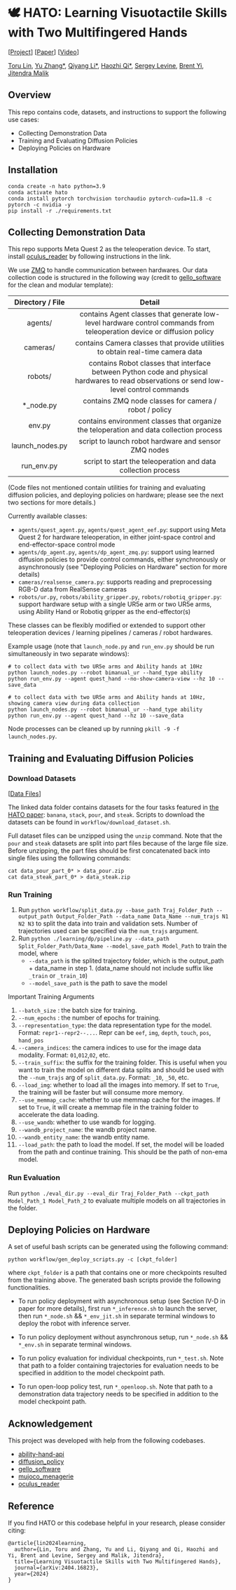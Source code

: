 # 🕊️ HATO: Learning Visuotactile Skills with Two Multifingered Hands

[[Project](https://toruowo.github.io/hato/)]
[[Paper]()]
[[Video]()]

[Toru Lin](https://toruowo.github.io/),
[Yu Zhang*](),
[Qiyang Li*](https://colinqiyangli.github.io/),
[Haozhi Qi*](https://haozhi.io/),
[Sergey Levine](https://people.eecs.berkeley.edu/~svlevine/),
[Brent Yi](https://scholar.google.com/citations?user=Ecy6lXwAAAAJ&hl=en),
[Jitendra Malik](https://people.eecs.berkeley.edu/~malik/)
<br>

## Overview

This repo contains code, datasets, and instructions to support the following use cases:
- Collecting Demonstration Data
- Training and Evaluating Diffusion Policies
- Deploying Policies on Hardware

## Installation

```
conda create -n hato python=3.9
conda activate hato
conda install pytorch torchvision torchaudio pytorch-cuda=11.8 -c pytorch -c nvidia -y
pip install -r ./requirements.txt
```

## Collecting Demonstration Data


This repo supports Meta Quest 2 as the teleoperation device. To start, install [oculus_reader](https://github.com/rail-berkeley/oculus_reader/blob/main/oculus_reader/reader.py) by following instructions in the link.

We use [ZMQ](https://zeromq.org/) to handle communication between hardwares.
Our data collection code is structured in the following way (credit to [gello_software](https://github.com/wuphilipp/gello_software) for the clean and modular template):


| Directory  / File        | Detail |
| :-------------: |:-------------:|
| agents/ | contains Agent classes that generate low-level hardware control commands from teleoperation device or diffusion policy |
| cameras/ | contains Camera classes that provide utilities to obtain real-time camera data |
| robots/ | contains Robot classes that interface between Python code and physical hardwares to read observations or send low-level control commands |
| *_node.py | contains ZMQ node classes for camera / robot / policy |
| env.py | contains environment classes that organize the teloperation and data collection process |
| launch_nodes.py | script to launch robot hardware and sensor ZMQ nodes |
| run_env.py | script to start the teleoperation and data collection process |

(Code files not mentioned contain utilities for training and evaluating diffusion policies, and deploying policies on hardware; please see the next two sections for more details.)

Currently available classes:
- `agents/quest_agent.py`, `agents/quest_agent_eef.py`: support using Meta Quest 2 for hardware teleoperation, in either joint-space control and end-effector-space control mode
- `agents/dp_agent.py`, `agents/dp_agent_zmq.py`: support using learned diffusion policies to provide control commands, either synchronously or asynchronously (see "Deploying Policies on Hardware" section for more details)
- `cameras/realsense_camera.py`: supports reading and preprocessing RGB-D data from RealSense cameras
- `robots/ur.py`, `robots/ability_gripper.py`, `robots/robotiq_gripper.py`: support hardware setup with a single UR5e arm or two UR5e arms, using Ability Hand or Robotiq gripper as the end-effector(s)

These classes can be flexibly modified or extended to support other teleoperation devices / learning pipelines / cameras / robot hardwares.

Example usage (note that `launch_node.py` and `run_env.py` should be run simultaneously in two separate windows):

```
# to collect data with two UR5e arms and Ability hands at 10Hz
python launch_nodes.py --robot bimanual_ur --hand_type ability
python run_env.py --agent quest_hand --no-show-camera-view --hz 10 --save_data

# to collect data with two UR5e arms and Ability hands at 10Hz, showing camera view during data collection
python launch_nodes.py --robot bimanual_ur --hand_type ability
python run_env.py --agent quest_hand --hz 10 --save_data
```
Node processes can be cleaned up by running `pkill -9 -f launch_nodes.py`.

## Training and Evaluating Diffusion Policies

### Download Datasets

[[Data Files](https://berkeley.app.box.com/s/379cf57zqm1akvr00vdcloxqxi3ucb9g?sortColumn=name&sortDirection=ASC)]

The linked data folder contains datasets for the four tasks featured in [the HATO paper](): `banana`, `stack`, `pour`, and `steak`. Scripts to download the datasets can be found in `workflow/download_dataset.sh`.

Full dataset files can be unzipped using the `unzip` command.
Note that the `pour` and `steak` datasets are split into part files because of the large file size. Before unzipping, the part files should be first concatenated back into single files using the following commands:
```
cat data_pour_part_0* > data_pour.zip
cat data_steak_part_0* > data_steak.zip
```

### Run Training

1. Run `python workflow/split_data.py --base_path Traj_Folder_Path --output_path Output_Folder_Path --data_name Data_Name --num_trajs N1 N2 N3` to split the data into train and validation sets. Number of trajectories used can be specified via the `num_trajs` argument.
2. Run `python ./learning/dp/pipeline.py --data_path Split_Folder_Path/Data_Name --model_save_path Model_Path` to train the model, where
    - `--data_path` is the splited trajectory folder, which is the output_path + data_name in step 1. (data_name should not include suffix like `_train` or `_train_10`)
    - `--model_save_path` is the path to save the model

Important Training Arguments
1. `--batch_size` : the batch size for training.
2. `--num_epochs` : the number of epochs for training.
3. `--representation_type`: the data representation type for the model. Format: `repr1--repr2--...`. Repr can be `eef`, `img`, `depth`, `touch`, `pos`, `hand_pos`
4. `--camera_indices`: the camera indices to use for the image data modality. Format: `01`,`012`,`02`, etc.
5. `--train_suffix`: the suffix for the training folder. This is useful when you want to train the model on different data splits and should be used with the `--num_trajs` arg of `split_data.py`. Format: `_10`, `_50`, etc.
6. `--load_img`: whether to load all the images into memory. If set to `True`, the training will be faster but will consume more memory.
7. `--use_memmap_cache`: whether to use memmap cache for the images. If set to `True`, it will create a memmap file in the training folder to accelerate the data loading.
8. `--use_wandb`: whether to use wandb for logging.
9. `--wandb_project_name`: the wandb project name.
10. `--wandb_entity_name`: the wandb entity name.
11. `--load_path`: the path to load the model. If set, the model will be loaded from the path and continue training. This should be the path of non-ema model.


### Run Evaluation

Run `python ./eval_dir.py --eval_dir Traj_Folder_Path --ckpt_path Model_Path_1 Model_Path_2` to evaluate multiple models on all trajectories in the folder.


## Deploying Policies on Hardware

A set of useful bash scripts can be generated using the following command:

```python workflow/gen_deploy_scripts.py -c [ckpt_folder]```

where `ckpt_folder` is a path that contains one or more checkpoints resulted from the training above. The generated bash scripts provide the following functionalities.

- To run policy deployment with asynchronous setup (see Section IV-D in paper for more details), first run `*_inference.sh` to launch the server, then run `*_node.sh` && `*_env_jit.sh` in separate terminal windows to deploy the robot with inference server.

- To run policy deployment without asynchronous setup, run `*_node.sh` && `*_env.sh` in separate terminal windows.

- To run policy evaluation for individual checkpoints, run `*_test.sh`. Note that path to a folder containing trajectories for evaluation needs to be specified in addition to the model checkpoint path.

- To run open-loop policy test, run `*_openloop.sh`.  Note that path to a demonstration data trajectory needs to be specified in addition to the model checkpoint path.


## Acknowledgement

This project was developed with help from the following codebases.

- [ability-hand-api](https://github.com/psyonicinc/ability-hand-api/tree/master/python)
- [diffusion_policy](https://github.com/real-stanford/diffusion_policy)
- [gello_software](https://github.com/wuphilipp/gello_software/tree/main)
- [mujoco_menagerie](https://github.com/google-deepmind/mujoco_menagerie/blob/main/universal_robots_ur5e/ur5e.xml)
- [oculus_reader](https://github.com/rail-berkeley/oculus_reader)

## Reference

If you find HATO or this codebase helpful in your research, please consider citing:

```
@article{lin2024learning,
  author={Lin, Toru and Zhang, Yu and Li, Qiyang and Qi, Haozhi and Yi, Brent and Levine, Sergey and Malik, Jitendra},
  title={Learning Visuotactile Skills with Two Multifingered Hands},
  journal={arXiv:2404.16823},
  year={2024}
}
```
